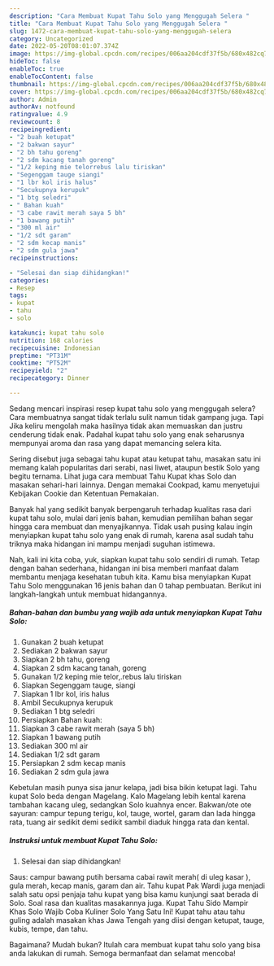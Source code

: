 ```yaml
---
description: "Cara Membuat Kupat Tahu Solo yang Menggugah Selera "
title: "Cara Membuat Kupat Tahu Solo yang Menggugah Selera "
slug: 1472-cara-membuat-kupat-tahu-solo-yang-menggugah-selera
category: Uncategorized
date: 2022-05-20T08:01:07.374Z
image: https://img-global.cpcdn.com/recipes/006aa204cdf37f5b/680x482cq70/kupat-tahu-solo-foto-resep-utama.jpg
hideToc: false
enableToc: true
enableTocContent: false
thumbnail: https://img-global.cpcdn.com/recipes/006aa204cdf37f5b/680x482cq70/kupat-tahu-solo-foto-resep-utama.jpg
cover: https://img-global.cpcdn.com/recipes/006aa204cdf37f5b/680x482cq70/kupat-tahu-solo-foto-resep-utama.jpg
author: Admin
authorAv: notfound
ratingvalue: 4.9
reviewcount: 8
recipeingredient:
- "2 buah ketupat"
- "2 bakwan sayur"
- "2 bh tahu goreng"
- "2 sdm kacang tanah goreng"
- "1/2 keping mie telorrebus lalu tiriskan"
- "Segenggam tauge siangi"
- "1 lbr kol iris halus"
- "Secukupnya kerupuk"
- "1 btg seledri"
- " Bahan kuah"
- "3 cabe rawit merah saya 5 bh"
- "1 bawang putih"
- "300 ml air"
- "1/2 sdt garam"
- "2 sdm kecap manis"
- "2 sdm gula jawa"
recipeinstructions:

- "Selesai dan siap dihidangkan!"
categories:
- Resep
tags:
- kupat
- tahu
- solo

katakunci: kupat tahu solo 
nutrition: 168 calories
recipecuisine: Indonesian
preptime: "PT31M"
cooktime: "PT52M"
recipeyield: "2"
recipecategory: Dinner

---
```



Sedang mencari inspirasi resep kupat tahu solo yang menggugah selera? Cara membuatnya sangat tidak terlalu sulit namun tidak gampang juga. Tapi Jika keliru mengolah maka hasilnya tidak akan memuaskan dan justru cenderung tidak enak. Padahal kupat tahu solo yang enak seharusnya mempunyai aroma dan rasa yang dapat memancing selera kita.


Sering disebut juga sebagai tahu kupat atau ketupat tahu, masakan satu ini memang kalah popularitas dari serabi, nasi liwet, ataupun bestik Solo yang begitu ternama. Lihat juga cara membuat Tahu Kupat khas Solo dan masakan sehari-hari lainnya. Dengan memakai Cookpad, kamu menyetujui Kebijakan Cookie dan Ketentuan Pemakaian.

Banyak hal yang sedikit banyak berpengaruh terhadap kualitas rasa dari kupat tahu solo, mulai dari jenis bahan, kemudian pemilihan bahan segar hingga cara membuat dan menyajikannya. Tidak usah pusing kalau ingin menyiapkan kupat tahu solo yang enak di rumah, karena asal sudah tahu triknya maka hidangan ini mampu menjadi suguhan istimewa.


Nah, kali ini kita coba, yuk, siapkan kupat tahu solo sendiri di rumah. Tetap dengan bahan sederhana, hidangan ini bisa memberi manfaat dalam membantu menjaga kesehatan tubuh kita. Kamu bisa menyiapkan Kupat Tahu Solo menggunakan 16 jenis bahan dan 0 tahap pembuatan. Berikut ini langkah-langkah untuk membuat hidangannya.

<!--inarticleads1-->

##### Bahan-bahan dan bumbu yang wajib ada untuk menyiapkan Kupat Tahu Solo:

1. Gunakan 2 buah ketupat
1. Sediakan 2 bakwan sayur
1. Siapkan 2 bh tahu, goreng
1. Siapkan 2 sdm kacang tanah, goreng
1. Gunakan 1/2 keping mie telor,.rebus lalu tiriskan
1. Siapkan Segenggam tauge, siangi
1. Siapkan 1 lbr kol, iris halus
1. Ambil Secukupnya kerupuk
1. Sediakan 1 btg seledri
1. Persiapkan  Bahan kuah:
1. Siapkan 3 cabe rawit merah (saya 5 bh)
1. Siapkan 1 bawang putih
1. Sediakan 300 ml air
1. Sediakan 1/2 sdt garam
1. Persiapkan 2 sdm kecap manis
1. Sediakan 2 sdm gula jawa


Kebetulan masih punya sisa janur kelapa, jadi bisa bikin ketupat lagi. Tahu kupat Solo beda dengan Magelang. Kalo Magelang lebih kental karena tambahan kacang uleg, sedangkan Solo kuahnya encer. Bakwan/ote ote sayuran: campur tepung terigu, kol, tauge, wortel, garam dan lada hingga rata, tuang air sedikit demi sedikit sambil diaduk hingga rata dan kental. 

<!--inarticleads2-->

##### Instruksi untuk membuat Kupat Tahu Solo:


1. Selesai dan siap dihidangkan!

Saus: campur bawang putih bersama cabai rawit merah( di uleg kasar ), gula merah, kecap manis, garam dan air. Tahu kupat Pak Wardi juga menjadi salah satu opsi penjaja tahu kupat yang bisa kamu kunjungi saat berada di Solo. Soal rasa dan kualitas masakannya juga. Kupat Tahu Sido Mampir Khas Solo Wajib Coba Kuliner Solo Yang Satu Ini! Kupat tahu atau tahu guling adalah masakan khas Jawa Tengah yang diisi dengan ketupat, tauge, kubis, tempe, dan tahu. 

Bagaimana? Mudah bukan? Itulah cara membuat kupat tahu solo yang bisa anda lakukan di rumah. Semoga bermanfaat dan selamat mencoba!
